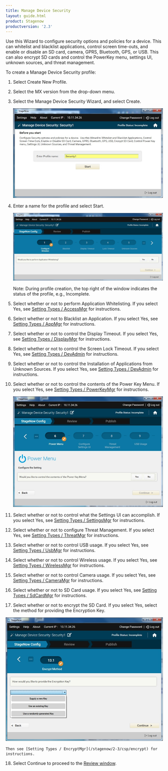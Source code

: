 ```yaml
---
title: Manage Device Security
layout: guide.html
product: Stagenow
productversion: '2.3'
---
```

Use this Wizard to configure security options and policies for a device.  This can whitelist and blacklist applications, control screen time-outs, and enable or disable an SD card, camera, GPRS, Bluetooth, GPS, or USB. This can also encrypt SD cards and control the PowerKey menu, settings UI, unknown sources, and threat management. 

To create a Manage Device Security profile:

1. Select Create New Profile.

2. Select the MX version from the drop-down menu.

3. Select the Manage Device Security Wizard, and select Create.

    ![img](../../images/profiles/managesecurity_name.jpg)

4. Enter a name for the profile and select Start.

    ![img](../../images/profiles/managesecurity_whitelist.jpg)

    Note: During profile creation, the top right of the window indicates the status of the profile, e.g., Incomplete.

5. Select whether or not to perform Application Whitelisting. If you select Yes, see [Setting Types / AccessMgr](/stagenow/2-3/csp/access) for instructions. 

6. Select whether or not to Blacklist an Application. If you select Yes, see [Setting Types / AppMgr](/stagenow/2-3/csp/app) for instructions. 

7. Select whether or not to control the Display Timeout. If you select Yes, see [Setting Types / DisplayMgr](/stagenow/2-3/csp/display) for instructions. 

8. Select whether or not to control the Screen Lock Timeout. If you select Yes, see [Setting Types / DevAdmin](/stagenow/2-3/csp/devadmin) for instructions. 

9. Select whether or not to control the Installation of Applications from Unknown Sources. If you select Yes, see [Setting Types / DevAdmin](/stagenow/2-3/csp/devadmin) for instructions. 

10. Select whether or not to control the contents of the Power Key Menu. If you select Yes, see [Setting Types / PowerKeyMgr](/stagenow/2-3/csp/powerkey) for instructions.

    ![img](../../images/profiles/managesecurity_powerkey.jpg)

11. Select whether or not to control what the Settings UI can accomplish. If you select Yes, see [Setting Types / SettingsMgr](/stagenow/2-3/csp/settings) for instructions.

12. Select whether or not to configure Threat Management. If you select Yes, see [Setting Types / ThreatMgr](/stagenow/2-3/csp/threat) for instructions.

13. Select whether or not to control USB usage. If you select Yes, see [Setting Types / UsbMgr](/stagenow/2-3/csp/usb) for instructions.

14. Select whether or not to control Wireless usage. If you select Yes, see [Setting Types / WirelessMgr](/stagenow/2-3/csp/wireless) for instructions.

15. Select whether or not to control Camera usage. If you select Yes, see [Setting Types / CameraMgr](/stagenow/2-3/csp/camera) for instructions.

16. Select whether or not to SD Card usage. If you select Yes, see [Setting Types / SdCardMgr](/stagenow/2-3/csp/sdcard) for instructions.

17. Select whether or not to encrypt the SD Card. If you select Yes, select the method for providing the Encryption Key.

   ![img](../../images/profiles/managesecurity_encryptSDcard.jpg)


    Then see [Setting Types / EncryptMgr](/stagenow/2-3/csp/encrypt) for instructions.

18. Select Continue to proceed to the [Review window](/stagenow/2-3/stagingprofiles?Review).



